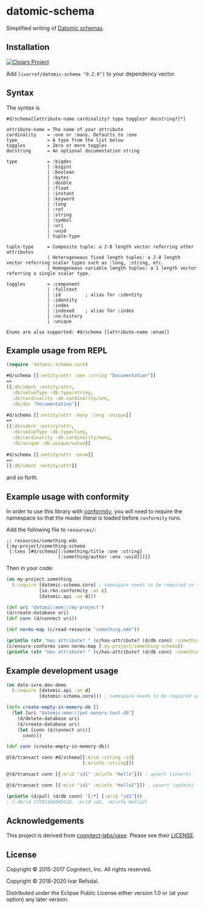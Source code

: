 # datomic-schema

Simplified writing of [Datomic schemas](https://docs.datomic.com/on-prem/schema.html).

## Installation

[![Clojars Project](http://clojars.org/ivarref/datomic-schema/latest-version.svg)](http://clojars.org/ivarref/datomic-schema)

Add `[ivarref/datomic-schema "0.2.0"]` to your dependency vector.

## Syntax

The syntax is

```
#d/schema[[attribute-name cardinality? type toggles* docstring?]*]

attribute-name = The name of your attribute
cardinality    = :one or :many. Defaults to :one
type           = A type from the list below
toggles        = Zero or more toggles
docstring      = An optional documentation string

type           = :bigdec
               | :bigint
               | :boolean
               | :bytes
               | :double
               | :float
               | :instant
               | :keyword
               | :long
               | :ref
               | :string
               | :symbol
               | :uri
               | :uuid
               | tuple-type

tuple-type     = Composite tuple: a 2-8 length vector referring other attributes
               | Heterogeneous fixed length tuples: a 2-8 length vector referring scalar types such as :long, :string, etc.
               | Homogeneous variable length tuples: a 1 length vector referring a single scalar type.

toggles        = :component
               | :fulltext
               | :id         ; alias for :identity
               | :identity
               | :index
               | :indexed    ; alias for :index
               | :no-history
               | :unique

Enums are also supported: #d/schema [[attribute-name :enum]]
```

## Example usage from REPL

```clojure
(require 'datomic-schema.core)

#d/schema [[:entity/attr :one :string "Documentation"]]
=>
[{:db/ident :entity/attr,
  :db/valueType :db.type/string,
  :db/cardinality :db.cardinality/one,
  :db/doc "Documentation"}]

#d/schema [[:entity/attr :many :long :unique]]
=>
[{:db/ident :entity/attr,
  :db/valueType :db.type/long,
  :db/cardinality :db.cardinality/many,
  :db/unique :db.unique/value}]
  
#d/schema [[:entity/attr :enum]]
=>
[{:db/ident :entity/attr}]
```

and so forth.

## Example usage with conformity

In order to use this library with [conformity](https://github.com/rkneufeld/conformity),
you will need to require the namespace so that the reader literal is loaded before `conformity` runs.

Add the following file to `resources/`:

```
;; resources/something.edn
{:my-project/something-schema
 {:txes [#d/schema[[:something/title :one :string]
                   [:something/author :one :uuid]]]}}
```

Then in your code:

```clojure
(ns my-project.something
  (:require [datomic-schema.core] ; namespace needs to be required so that reader literal is loaded
            [io.rkn.conformity :as c]
            [datomic.api :as d]))

(def uri "datomic:mem://my-project")
(d/create-database uri)
(def conn (d/connect uri))

(def norms-map (c/read-resource "something.edn"))

(println (str "Has attribute? " (c/has-attribute? (d/db conn) :something/title)))
(c/ensure-conforms conn norms-map [:my-project/something-schema])
(println (str "Has attribute? " (c/has-attribute? (d/db conn) :something/title)))
```

## Example development usage

```clojure
(ns dato-ivre.dev-demo
  (:require [datomic.api :as d]
            [datomic-schema.core])) ; namespace needs to be required so that reader literal is loaded

(defn create-empty-in-memory-db []
  (let [uri "datomic:mem://pet-owners-test-db"]
    (d/delete-database uri)
    (d/create-database uri)
    (let [conn (d/connect uri)]
      conn)))

(def conn (create-empty-in-memory-db))

@(d/transact conn #d/schema[[:m/id :string :id]
                            [:m/info :string]])

@(d/transact conn [{:m/id "id1" :m/info "Hello"}]) ; upsert (insert)

@(d/transact conn [{:m/id "id1" :m/info "Hello2"}]) ; upsert (update)

(println (d/pull (d/db conn) '[:*] [:m/id "id1"]))
; {:db/id 17592186045418, :m/id id1, :m/info Hello2}
```

## Acknowledgements

This project is derived from [cognitect-labs/vase](https://github.com/cognitect-labs/vase).
Please see their [LICENSE](https://github.com/cognitect-labs/vase/blob/master/LICENSE).

## License

Copyright © 2015-2017 Cognitect, Inc. All rights reserved.

Copyright © 2018-2020 Ivar Refsdal.

Distributed under the Eclipse Public License either version 1.0 or (at
your option) any later version.
